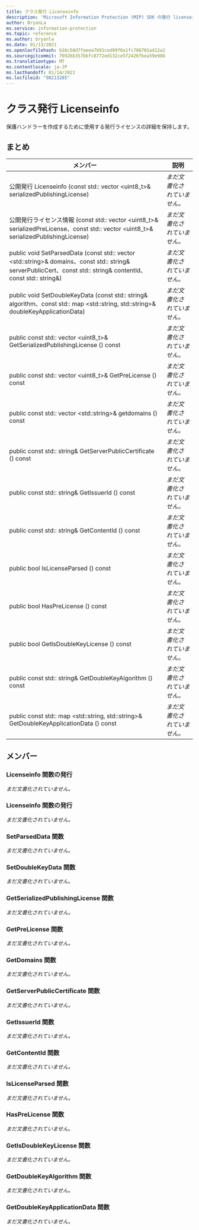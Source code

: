 ```yaml
---
title: クラス発行 Licenseinfo
description: 'Microsoft Information Protection (MIP) SDK の発行 licenseinfo:: undefined クラスを文書にします。'
author: BryanLa
ms.service: information-protection
ms.topic: reference
ms.author: bryanla
ms.date: 01/13/2021
ms.openlocfilehash: b16c58d7faeea7b91ced99f0a1fc786701ad12a2
ms.sourcegitcommit: 76926b357bbfc8772ed132ce5f2426fbea59e98b
ms.translationtype: MT
ms.contentlocale: ja-JP
ms.lasthandoff: 01/14/2021
ms.locfileid: "98213285"
---
```

# <a name="class-publishinglicenseinfo"></a>クラス発行 Licenseinfo 
保護ハンドラーを作成するために使用する発行ライセンスの詳細を保持します。
  
## <a name="summary"></a>まとめ
 メンバー                        | 説明                                
--------------------------------|---------------------------------------------
公開発行 Licenseinfo (const std:: vector \<uint8_t\>& serializedPublishingLicense)  | _まだ文書化されていません。_
公開発行ライセンス情報 (const std:: vector \<uint8_t\>& serializedPreLicense、const std:: vector \<uint8_t\>& serializedPublishingLicense)  | _まだ文書化されていません。_
public void SetParsedData (const std:: vector \<std::string\>& domains、const std:: string& serverPublicCert、const std:: string& contentId、const std:: string&)  | _まだ文書化されていません。_
public void SetDoubleKeyData (const std:: string& algorithm、const std:: map \<std::string, std::string\>& doubleKeyApplicationData)  | _まだ文書化されていません。_
public const std:: vector \<uint8_t\>& GetSerializedPublishingLicense () const  | _まだ文書化されていません。_
public const std:: vector \<uint8_t\>& GetPreLicense () const  | _まだ文書化されていません。_
public const std:: vector \<std::string\>& getdomains () const  | _まだ文書化されていません。_
public const std:: string& GetServerPublicCertificate () const  | _まだ文書化されていません。_
public const std:: string& GetIssuerId () const  | _まだ文書化されていません。_
public const std:: string& GetContentId () const  | _まだ文書化されていません。_
public bool IsLicenseParsed () const  | _まだ文書化されていません。_
public bool HasPreLicense () const  | _まだ文書化されていません。_
public bool GetIsDoubleKeyLicense () const  | _まだ文書化されていません。_
public const std:: string& GetDoubleKeyAlgorithm () const  | _まだ文書化されていません。_
public const std:: map \<std::string, std::string\>& GetDoubleKeyApplicationData () const  | _まだ文書化されていません。_
  
## <a name="members"></a>メンバー
  
### <a name="publishinglicenseinfo-function"></a>Licenseinfo 関数の発行
_まだ文書化されていません。_

  
### <a name="publishinglicenseinfo-function"></a>Licenseinfo 関数の発行
_まだ文書化されていません。_

  
### <a name="setparseddata-function"></a>SetParsedData 関数
_まだ文書化されていません。_

  
### <a name="setdoublekeydata-function"></a>SetDoubleKeyData 関数
_まだ文書化されていません。_

  
### <a name="getserializedpublishinglicense-function"></a>GetSerializedPublishingLicense 関数
_まだ文書化されていません。_

  
### <a name="getprelicense-function"></a>GetPreLicense 関数
_まだ文書化されていません。_

  
### <a name="getdomains-function"></a>GetDomains 関数
_まだ文書化されていません。_

  
### <a name="getserverpubliccertificate-function"></a>GetServerPublicCertificate 関数
_まだ文書化されていません。_

  
### <a name="getissuerid-function"></a>GetIssuerId 関数
_まだ文書化されていません。_

  
### <a name="getcontentid-function"></a>GetContentId 関数
_まだ文書化されていません。_

  
### <a name="islicenseparsed-function"></a>IsLicenseParsed 関数
_まだ文書化されていません。_

  
### <a name="hasprelicense-function"></a>HasPreLicense 関数
_まだ文書化されていません。_

  
### <a name="getisdoublekeylicense-function"></a>GetIsDoubleKeyLicense 関数
_まだ文書化されていません。_

  
### <a name="getdoublekeyalgorithm-function"></a>GetDoubleKeyAlgorithm 関数
_まだ文書化されていません。_

  
### <a name="getdoublekeyapplicationdata-function"></a>GetDoubleKeyApplicationData 関数
_まだ文書化されていません。_
